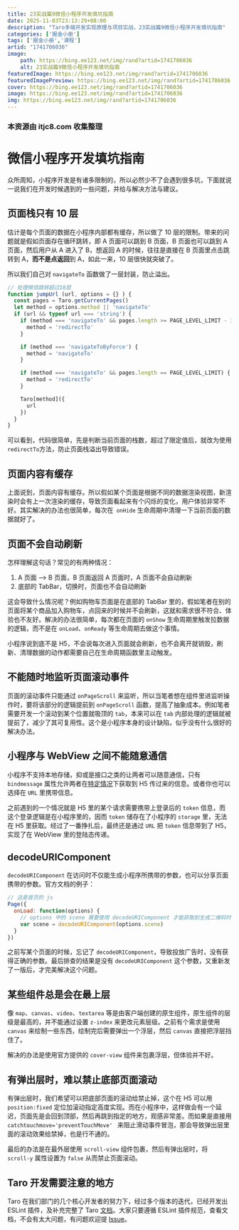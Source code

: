 ```yaml
---
title: 23实战篇9微信小程序开发填坑指南
date: 2025-11-03T23:13:29+08:00
description: "Taro多端开发实现原理与项目实战，23实战篇9微信小程序开发填坑指南"
categories: ['掘金小册']
tags: ['掘金小册','课程']
artid: "1741706036"
image:
    path: https://bing.ee123.net/img/rand?artid=1741706036
    alt: 23实战篇9微信小程序开发填坑指南
featuredImage: https://bing.ee123.net/img/rand?artid=1741706036
featuredImagePreview: https://bing.ee123.net/img/rand?artid=1741706036
cover: https://bing.ee123.net/img/rand?artid=1741706036
image: https://bing.ee123.net/img/rand?artid=1741706036
img: https://bing.ee123.net/img/rand?artid=1741706036
---
```


### 本资源由 itjc8.com 收集整理
# 微信小程序开发填坑指南

众所周知，小程序开发是有诸多限制的，所以必然少不了会遇到很多坑，下面就说一说我们在开发时候遇到的一些问题，并给与解决方法与建议。

## 页面栈只有 10 层

估计是每个页面的数据在小程序内部都有缓存，所以做了 10 层的限制。带来的问题就是假如页面存在循环跳转，即 A 页面可以跳到 B 页面，B 页面也可以跳到 A 页面，然后用户从 A 进入了 B，想返回 A 的时候，往往是直接在 B 页面里点击跳转到 A，**而不是点返回**到 A，如此一来，10 层很快就突破了。

所以我们自己对 `navigateTo` 函数做了一层封装，防止溢出。

```JavaScript
// 处理微信跳转超过10层
function jumpUrl (url, options = {} ) {
  const pages = Taro.getCurrentPages()
  let method = options.method || 'navigateTo'
  if (url && typeof url === 'string') {
    if (method === 'navigateTo' && pages.length >= PAGE_LEVEL_LIMIT - 3) {
      method = 'redirectTo'
    }

    if (method === 'navigateToByForce') {
      method = 'navigateTo'
    }

    if (method === 'navigateTo' && pages.length == PAGE_LEVEL_LIMIT) {
      method = 'redirectTo'
    }

    Taro[method]({
      url
    })
  }
}
```

可以看到，代码很简单，先是判断当前页面的栈数，超过了限定值后，就改为使用`redirectTo`方法，防止页面栈溢出导致错误。


## 页面内容有缓存

上面说到，页面内容有缓存。所以假如某个页面是根据不同的数据渲染视图，新渲染时会有上一次渲染的缓存，导致页面看起来有个闪烁的变化，用户体验非常不好。其实解决的办法也很简单，每次在` onHide` 生命周期中清理一下当前页面的数据就好了。

## 页面不会自动刷新

怎样理解这句话？常见的有两种情况：

1. A 页面 —> B 页面，B 页面返回 A 页面时，A 页面不会自动刷新
2. 底部的 TabBar，切换时，页面也不会自动刷新

这会导致什么情况呢？例如购物车页面是在底部的 TabBar 里的，假如笔者在别的页面将某个商品加入购物车，点回来的时候并不会刷新，这就和需求很不符合、体验也不友好。解决的办法很简单，每次都在页面的 `onShow` 生命周期里触发拉数据的逻辑，而不是在 `onLoad`、`onReady` 等生命周期去做这个事情。

小程序说到底不是 H5，不会说每次进入页面就会刷新，也不会离开就销毁，刷新、清理数据的动作都需要自己在生命周期函数里主动触发。

## 不能随时地监听页面滚动事件

页面的滚动事件只能通过 `onPageScroll` 来监听，所以当笔者想在组件里进监听操作时，要将该部分的逻辑提前到 `onPageScroll` 函数，提高了抽象成本。例如笔者需要开发一个滚动到某个位置就吸顶的 `tab`，本来可以在 `tab` 内部处理的逻辑就被提前了，减少了其可复用性。这个是小程序本身的设计缺陷，似乎没有什么很好的解决办法。

## 小程序与 WebView 之间不能随意通信

小程序不支持本地存储，抑或是接口之类的让两者可以随意通信，只有 `bindmessage` 属性允许两者在[特定情况](https://developers.weixin.qq.com/miniprogram/dev/component/web-view.html)下获取到 H5 传过来的信息。或者你也可以选择在 `URL` 里携带信息。

之前遇到的一个情况就是 H5 里的某个请求需要携带上登录后的 `token` 信息，而这个登录逻辑是在小程序里的，因而 `token` 储存在了小程序的 `storage` 里，无法在 H5 里获取。经过了一番挣扎后，最终还是通过 `URL` 把 `token` 信息带到了 H5，实现了在 WebView 里的登陆态传递。

## decodeURIComponent 

`decodeURIComponent` 在访问时不仅能生成小程序所携带的参数，也可以分享页面携带的参数。官方文档的例子：

```JavaScript
// 这是首页的 js
Page({
  onLoad: function(options) {
    // options 中的 scene 需要使用 decodeURIComponent 才能获取到生成二维码时传入的 scene
    var scene = decodeURIComponent(options.scene)
  }
})
```

之前写某个页面的时候，忘记了 `decodeURIComponent`，导致投放广告时，没有获得正确的参数。最后排查的结果是没有 `decodeURIComponent` 这个参数，又重新发了一版后，才完美解决这个问题。

## 某些组件总是会在最上层

像 `map`、`canvas`、`video`、`textarea` 等是由客户端创建的原生组件，原生组件的层级是最高的，并不能通过设置 `z-index` 来更改元素层级。之前有个需求是使用 `canvas` 来绘制一些东西，绘制完后需要弹出一个浮层，然后 `canvas` 直接把浮层挡住了。

解决的办法是使用官方提供的 `cover-view` 组件来包裹浮层，但体验并不好。

## 有弹出层时，难以禁止底部页面滚动

有弹出层时，我们希望可以把底部页面的滚动给禁止掉，这个在 H5 可以用 `position:fixed` 定位加滚动指定高度实现。而在小程序中，这样做会有一个延迟，页面先是会回到顶部，然后再跳到指定的地方，观感非常差。而如果是直接用 `catchtouchmove='preventTouchMove' ` 来阻止滑动事件冒泡，那会导致弹出层里面的滚动效果给禁掉，也是行不通的。

最后的办法是在最外层使用 `scroll-view` 组件包裹，然后有弹出层时，将 `scroll-y` 属性设置为 `false` 从而禁止页面滚动。

## Taro 开发需要注意的地方

Taro 在我们部门的几个核心开发者的努力下，经过多个版本的迭代，已经开发出 ESLint 插件，及补充完整了 Taro [文档](https://nervjs.github.io/taro/)。大家只要遵循  ESLint 插件规范，查看文档，不会有太大问题，有问题欢迎提 [Issue](https://github.com/NervJS/taro/issues)。